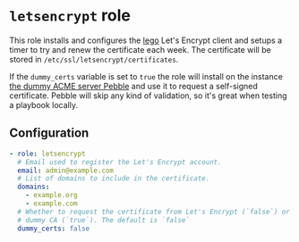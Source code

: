 # `letsencrypt` role

This role installs and configures the [lego] Let's Encrypt client and setups a
timer to try and renew the certificate each week. The certificate will be
stored in `/etc/ssl/letsencrypt/certificates`.

If the `dummy_certs` variable is set to `true` the role will install on the
instance [the dummy ACME server Pebble][pebble] and use it to request a
self-signed certificate. Pebble will skip any kind of validation, so it's great
when testing a playbook locally.

## Configuration

```yaml
- role: letsencrypt
  # Email used to register the Let's Encrypt account.
  email: admin@example.com
  # List of domains to include in the certificate.
  domains:
    - example.org
    - example.com
  # Whether to request the certificate from Let's Encrypt (`false`) or a local
  # dummy CA (`true`). The default is `false`
  dummy_certs: false
```

[lego]: https://go-acme.github.io/lego/
[pebble]: https://github.com/letsencrypt/pebble
